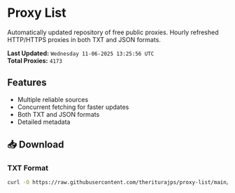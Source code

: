 # Proxy List

Automatically updated repository of free public proxies. Hourly refreshed HTTP/HTTPS proxies in both TXT and JSON formats.

**Last Updated:** `Wednesday 11-06-2025 13:25:56 UTC`  
**Total Proxies:** `4173`

## Features
- Multiple reliable sources
- Concurrent fetching for faster updates
- Both TXT and JSON formats
- Detailed metadata

## 📥 Download

### TXT Format
```bash
curl -O https://raw.githubusercontent.com/theriturajps/proxy-list/main/proxies.txt